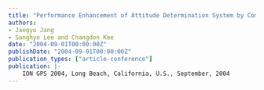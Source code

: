 ```yaml
---
title: "Performance Enhancement of Attitude Determination System by Combining Single and Multiple Antennas"
authors:
- Jaegyu Jang
- Sanghyo Lee and Changdon Kee
date: "2004-09-01T00:00:00Z"
publishDate: "2004-09-01T00:00:00Z"
publication_types: ["article-conference"]
publication: |-
    ION GPS 2004, Long Beach, California, U.S., September, 2004
---
```

